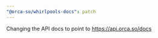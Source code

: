 ```yaml
---
"@orca-so/whirlpools-docs": patch
---
```


Changing the API docs to point to https://api.orca.so/docs
